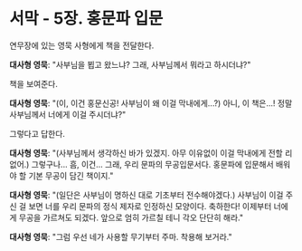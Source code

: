 # 서막 - 5장. 홍문파 입문

연무장에 있는 영묵 사형에게 책을 전달한다.

**대사형 영묵**: "사부님을 뵙고 왔느냐? 그래, 사부님께서 뭐라고 하시더냐?"

책을 보여준다.

**대사형 영묵**: "(이, 이건 홍문신공! 사부님이 왜 이걸 막내에게...?) 아니, 이 책은...! 정말 사부님께서 너에게 이걸 주시더냐?"

그렇다고 답한다.

**대사형 영묵**: "(사부님께서 생각하신 바가 있겠지. 아무 이유없이 이걸 막내에게 전할 리 없어.) 그렇구나... 흠, 이건... 그래, 우리 문파의 무공입문서다. 홍문파에 입문해서 배워야 할 기본 무공이 담긴 책이지."

**대사형 영묵**: "(일단은 사부님이 명하신 대로 기초부터 전수해야겠다.) 사부님이 이걸 주신 걸 보면 너를 우리 문파의 정식 제자로 인정하신 모양이다. 축하한다! 이제부터 너에게 무공을 가르쳐도 되겠다. 앞으로 엄히 가르칠 테니 각오 단단히 해라."

**대사형 영묵**: "그럼 우선 네가 사용할 무기부터 주마. 착용해 보거라."
